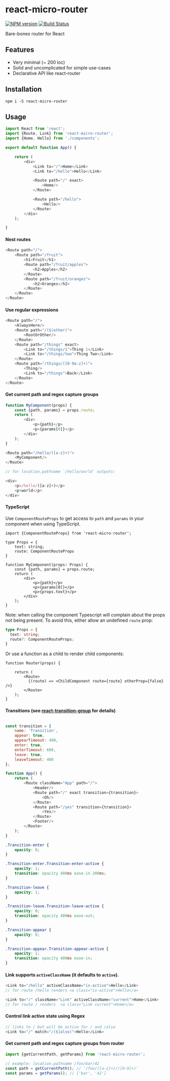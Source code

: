 # react-micro-router

[![NPM version](https://badge.fury.io/js/react-micro-router.svg)](http://badge.fury.io/js/react-micro-router) [![Build Status](https://travis-ci.org/ianmcgregor/react-micro-router.svg?branch=master)](https://travis-ci.org/ianmcgregor/react-micro-router)

Bare-bones router for React

## Features

* Very minimal (~ 200 loc)
* Solid and uncomplicated for simple use-cases
* Declarative API like react-router

## Installation

```shell
npm i -S react-micro-router
```

## Usage

```javascript
import React from 'react';
import {Route, Link} from 'react-micro-router';
import {Home, Hello} from './components';

export default function App() {

    return (
        <div>
            <Link to="/">Home</Link>
            <Link to="/hello">Hello</Link>

            <Route path="/" exact>
                <Home/>
            </Route>

            <Route path="/hello">
                <Hello/>
            </Route>
        </div>
    );

}
```

#### Nest routes

```javascript
<Route path="/">
    <Route path="/fruit">
        <h1>Fruit</h1>
        <Route path="/fruit/apples">
            <h2>Apples</h2>
        </Route>
        <Route path="/fruit/oranges">
            <h2>Oranges</h2>
        </Route>
    </Route>
</Route>
```

#### Use regular expressions

```javascript
<Route path="/">
    <AlwaysHere/>
    <Route path="/($|other)">
        <RootOrOther/>
    </Route>
    <Route path="/things" exact>
        <Link to="/things/1">Thing 1</Link>
        <Link to="/things/two">Thing Two</Link>
    </Route>
    <Route path="/things/([0-9a-z]+)">
        <Thing/>
        <Link to="/things">Back</Link>
    </Route>
</Route>
```

#### Get current path and regex capture groups

```javascript
function MyComponent(props) {
    const {path, params} = props.route;
    return (
        <div>
            <p>{path}</p>
            <p>{params[0]}</p>
        </div>
    );
}

<Route path="/hello/([a-z]+)">
    <MyComponent/>
</Route>

// for location.pathname `/hello/world` outputs:

<div>
    <p>/hello/([a-z]+)</p>
    <p>world</p>
</div>

```

#### TypeScript

Use `ComponentRouteProps` to get access to `path` and `params` in your component when using TypeScript.

```tsx
import {ComponentRouteProps} from 'react-micro-router';

type Props = {
    text: string;
    route: ComponentRouteProps
}

function MyComponent(props: Props) {
    const {path, params} = props.route;
    return (
        <div>
            <p>{path}</p>
            <p>{params[0]}</p>
            <p>{props.text}</p>
        </div>
    );
}
```

Note: when calling the component Typescript will complain about the props not being present. To avoid this, either 
allow an undefined `route` prop:

```ts
type Props = {
  text: string;
  route?: ComponentRouteProps;
}
```

Or use a function as a child to render child components:

```tsx
function Router(props) {
  
    return (
        <Route>
          {(route) => <ChildComponent route={route} otherProp={false} />}
        </Route>
    );
}
```

#### Transitions (see [react-transition-group](https://github.com/reactjs/react-transition-group) for details)

```javascript

const transition = {
    name: 'Transition',
    appear: true,
    appearTimeout: 400,
    enter: true,
    enterTimeout: 600,
    leave: true,
    leaveTimeout: 400
};

function App() {
    return (
        <Route className="App" path="/">
            <Header/>
            <Route path="/" exact transition={transition}>
                <Oh/>
            </Route>
            <Route path="/yes" transition={transition}>
                <Yes/>
            </Route>
            <Footer/>
        </Route>
    );
}
```
```css
.Transition-enter {
    opacity: 0;
}

.Transition-enter.Transition-enter-active {
    opacity: 1;
    transition: opacity 400ms ease-in 200ms;
}

.Transition-leave {
    opacity: 1;
}

.Transition-leave.Transition-leave-active {
    opacity: 0;
    transition: opacity 400ms ease-out;
}

.Transition-appear {
    opacity: 0;
}

.Transition-appear.Transition-appear-active {
    opacity: 1;
    transition: opacity 400ms ease-in;
}
```

#### Link supports `activeClassName` (it defaults to `active`).

```javascript
<Link to="/hello" activeClassName="is-active">Hello</Link>
// for route /hello renders <a class="is-active">Hello</a>

<Link to="/" className="Link" activeClassName="current">Home</Link>
// for route / renders  <a class="Link current">Home</a>
```

#### Control link active state using Regex

```javascript
// links to / but will be active for / and /also
<Link to="/" match="/($|also)">Hello</Link>
```

#### Get current path and regex capture groups from router

```javascript
import {getCurrentPath, getParams} from 'react-micro-router';

// example: location.pathname /foo/bar/42
const path = getCurrentPath(); // '/foo/([a-z]+)/([0-9]+)'
const params = getParams(); // ['bar', '42']

```
